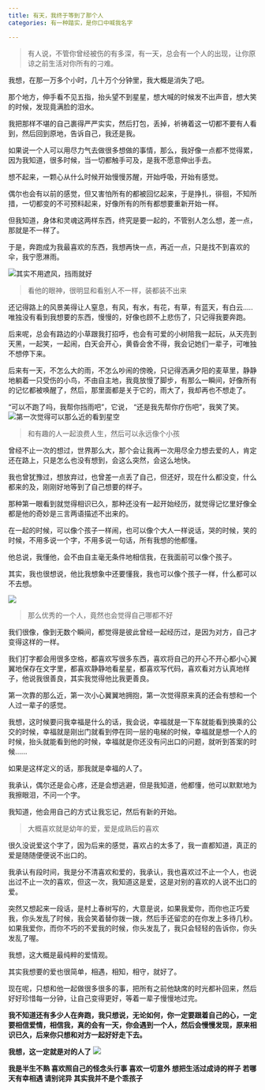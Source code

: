 ```yaml
---
title: 有天，我终于等到了那个人
categories: 有一种踏实，是你口中喊我名字

---
```


>有人说，不管你曾经被伤的有多深，有一天，总会有一个人的出现，让你原谅之前生活对你所有的刁难。 

我想，在那一万多个小时，几十万个分钟里，我大概是消失了吧。

那个地方，伸手看不见五指，抬头望不到星星，想大喊的时候发不出声音，想大笑的时候，发现竟满脸的泪水。

我把那样不堪的自己裹得严严实实，然后打包，丢掉，祈祷着这一切都不要有人看到，然后回到原地，告诉自己，我还是我。

如果说一个人可以用尽力气去做很多想做的事情，那么，我好像一点都不觉得累，因为我知道，很多时候，当一切都触手可及，是我不愿意伸出手去。

想不起来，一颗心从什么时候开始慢慢苏醒，开始呼吸，开始有感觉。

偶尔也会有以前的感觉，但又害怕所有的都被回忆起来，于是挣扎，徘徊，不知所措，一切都变的不可预料起来，好像所有的所有都想要重新开始一样。

但我知道，身体和灵魂这两样东西，终究是要一起的，不管别人怎么想，差一点，那就是不一样了。

于是，奔跑成为我最喜欢的东西，我想再快一点，再近一点，只是找不到喜欢的伞，我宁愿淋雨。

![其实不用遮风，挡雨就好](https://upload-images.jianshu.io/upload_images/2190281-bc603a40214d9fdf.jpg?imageMogr2/auto-orient/strip%7CimageView2/2/w/1240)

>看他的眼神，很明显和看别人不一样，装都装不出来

还记得路上的风景美得让人窒息，有风，有水，有花，有草，有蓝天，有白云.....唯独没有看到我想要的东西，慢慢的，好像也顾不上悲伤了，只记得我要奔跑。

后来呢，总会有路边的小草跟我打招呼，也会有可爱的小树陪我一起玩，从天亮到天黑，一起笑，一起闹，白天会开心，黄昏会舍不得，我会记她们一辈子，可唯独不想停下来。

后来有一天，不怎么大的雨，不怎么吵闹的傍晚，只记得洒满夕阳的麦草里，静静地躺着一只受伤的小鸟，不由自主地，我竟放慢了脚步，有那么一瞬间，好像所有的记忆都被唤醒了，然后，那里面都是关于它的，雨大了，我却再也不想走了。

“可以不跑了吗，我帮你挡雨吧”，它说，
“还是我先帮你疗伤吧”，我笑了笑。
![第一次觉得可以那么近的看到星空](https://upload-images.jianshu.io/upload_images/2190281-bdb1f632f608e40f.png?imageMogr2/auto-orient/strip%7CimageView2/2/w/1240)


>和有趣的人一起浪费人生，然后可以永远像个小孩

曾经不止一次的想过，世界那么大，那个会让我再一次用尽全力想去爱的人，肯定还在路上，只是怎么也没有想到，会这么突然，会这么地快。

我也曾犹豫过，想放弃过，也曾差一点丢了自己，但还好，现在什么都没变，什么都来的及，刚刚好地等到了自己想要的样子。

那种第一眼看到就觉得相识已久，那种还没有一起开始经历，就觉得记忆里好像全都是他的奇妙是三言两语描述不出来的。

在一起的时候，可以像个孩子一样闹，也可以像个大人一样说话，哭的时候，笑的时候，不用多说一个字，不用多说一句话，所有我想的他都懂。

他总说，我懂他，会不由自主毫无条件地相信我，在我面前可以像个孩子。

其实，我也很想说，他比我想象中还要懂我，我也可以像个孩子一样，什么都可以不去想。

![](https://upload-images.jianshu.io/upload_images/2190281-40d623685e772135.jpeg?imageMogr2/auto-orient/strip%7CimageView2/2/w/1240)

>那么优秀的一个人，竟然也会觉得自己哪都不好

我们很像，像到无数个瞬间，都觉得是彼此曾经一起经历过，是因为对方，自己才变得这样的一样。

我们打字都会用很多空格，都喜欢写很多东西，喜欢将自己的开心不开心都小心翼翼地保存在文字里，都喜欢静静地看星星，都喜欢写代码，喜欢看对方认真地样子，他说我很善良，其实我觉得他比我更善良。

第一次靠的那么近，第一次小心翼翼地拥抱，第一次觉得原来真的还会有想和一个人过一辈子的感觉。

我想，这时候要问我幸福是什么的话，我会说，幸福就是一下车就能看到换乘的公交的时候，幸福就是刚出门就看到停在同一层的电梯的时候，幸福就是想一个人的时候，抬头就能看到他的时候，幸福就是你还没有问出口的问题，就听到答案的时候...... 

如果是这样定义的话，那我就是幸福的人了。

我承认，偶尔还是会心疼，还是会想逃避，但是我知道，他都懂，他可以默默地为我擦眼泪，不问一个字。

我知道，他会用自己的方式让我忘记，然后有新的开始。


>大概喜欢就是幼年的爱，爱是成熟后的喜欢

很久没说爱这个字了，因为后来的感觉，喜欢占的太多了，我一直都知道，真正的爱是随随便便说不出口的。

我承认有段时间，我是分不清喜欢和爱的，我承认，我也喜欢过不止一个人，也说出过不止一次的喜欢，但这一次，我知道这是爱，这是对别的喜欢的人说不出口的爱。

突然又想起来一段话，是村上春树写的，大意是说，如果我爱你，而你也正巧爱我，你头发乱了时候，我会笑着替你拨一拨，然后手还留恋的在你发上多待几秒。如果我爱你，而你不巧的不爱我的时候，你头发乱了，我只会轻轻的告诉你，你头发乱了喔。

我想，这大概是最纯粹的爱情观。

其实我想要的爱也很简单，相遇，相知，相守，就好了。

现在呢，只想和他一起做很多很多的事，把所有之前他缺席的时光都补回来，然后好好珍惜每一分钟，让自己变得更好，等着一辈子慢慢地过完。

**我不知道还有多少人在奔跑，我只想说，无论如何，你一定要跟着自己的心，一定要相信爱情，相信我，真的会有一天，你会遇到一个人，然后会慢慢发现，原来相识已久，后来你只想和对方一起好好走下去。**

**我想，这一定就是对的人了**
![](https://upload-images.jianshu.io/upload_images/2190281-cdf599d1d31aaaf6.jpg?imageMogr2/auto-orient/strip%7CimageView2/2/w/1240)


**我是半生不熟 喜欢照自己的怪念头行事
喜欢一切意外 想把生活过成诗的样子
若哪天有幸相遇 请别诧异 其实我并不是个乖孩子**